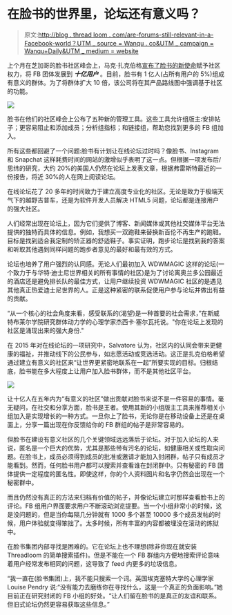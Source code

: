 # 在脸书的世界里，论坛还有意义吗？

> 原文:[http://blog . thread loom . com/are-forums-still-relevant-in-a-Facebook-world？UTM _ source = Wanqu . co&UTM _ campaign = Wanqu+Daily&UTM _ medium = website](http://blog.threadloom.com/are-forums-still-relevant-in-a-facebook-world?utm_source=wanqu.co&utm_campaign=Wanqu+Daily&utm_medium=website)

上个月在芝加哥的脸书社区峰会上，马克·扎克伯格[宣布了脸书的新使命](https://newsroom.fb.com/news/2017/06/our-first-communities-summit-and-new-tools-for-group-admins/)赋予社区权力，将 FB 团体发展到 ***十亿用户*** 。目前，脸书有 1 亿人(占所有用户的 5%)组成有意义的群体。为了将群体扩大 10 倍，该公司将在其产品路线图中强调基于社区的功能。

![](../Images/c033f81e51f81d6ef2aee1cfd268817d.png)

脸书在他们的社区峰会上公布了五种新的管理工具。这些工具允许组版主:安排帖子；更容易阻止和添加成员；分析组指标；和链接组，帮助您找到更多的 FB 组加入。

所有这些都回避了一个问题:脸书有计划让在线论坛过时吗？像脸书、Instagram 和 Snapchat 这样耗费时间的网站的激增似乎表明了这一点。但根据一项发布后/思纬的研究，大约 20%的美国人仍然在论坛上发表文章，根据弗雷斯特最近的一份报告，将近 30%的人在网上阅读论坛。

在线论坛花了 20 多年的时间致力于建立高度专业化的社区。无论是致力于极端天气下的越野吉普车，还是为软件开发人员解决 HTML5 问题，论坛都是连接用户的强大社区。

人们经常出现在论坛上，因为它们提供了博客、新闻媒体或其他社交媒体平台无法提供的独特而具体的信息。例如，我想买一双跑鞋来替换新百伦不再生产的跑鞋。目标是找到适合我定制的矫正器的舒适鞋子。事实证明，跑步论坛是找到我的答案和听取其他遇到同样问题的跑步者意见的最好和最有效的方式。

论坛也培养了用户强烈的认同感。无论人们最初加入 WDWMAGIC 这样的论坛(一个致力于与华特·迪士尼世界相关的所有事情的社区)是为了讨论离奥兰多公园最近的酒店还是避免排长队的最佳方式，让用户继续投资 WDWMAGIC 社区的是遇见其他真正热爱迪士尼世界的人。正是这种紧密的联系促使用户参与论坛并做出有益的贡献。

“从一个核心的社会角度来看，感受联系的(渴望)是一种首要的社会需求，”在斯威特布莱尔学院研究群体动力学的心理学家杰西卡·塞尔瓦托说。"你在论坛上发现的社区是涌现出来的强大身份."

在 2015 年对在线论坛的一项研究中，Salvatore 认为，社区内的认同会带来更健康的福祉，并推动线下的公民参与，如志愿活动或竞选活动。这正是扎克伯格希望通过建立有意义的社区来“让世界更紧密地联系在一起”所要实现的目标。归根结底，脸书能在多大程度上让用户加入脸书群体，而不是其他社区平台。

![](../Images/cdefcdab6cf41e7b17f8ab84a9f3af29.png)

让十亿人在五年内为“有意义的社区”做出贡献对脸书来说不是一件容易的事情。毫无疑问，在社交和分享方面，脸书是王者。使用其新的小组版主工具来推荐相关小组加入是实现增长的一种方式。一旦你上了脸书，无论你是在移动设备上还是在桌面上，分享一篇出现在你反馈给你的 FB 群组的帖子是非常容易的。

但脸书在建设有意义社区的几个关键领域远远落后于论坛。对于加入论坛的人来说，匿名是一个巨大的优势，尤其是那些带有污名的论坛，如健康相关或性取向问题。在脸书上，成员必须得到成员的批准或邀请才能加入封闭群，帖子只有成员才能看到。然而，任何脸书用户都可以搜索并查看谁在封闭群中。只有秘密的 FB 团体提供一定程度的匿名性。即使这样，你的个人资料图片和名字仍然会出现在一个秘密群中。

而且仍然没有真正的方法来归档有价值的帖子，并像论坛建立时那样查看脸书上的评论。FB 组用户界面要求用户不断滚动浏览提要。当一个小组非常小的时候，这是没问题的，但是当你每隔几分钟就有 1000 多个甚至 10000 多个成员发帖的时候，用户体验就变得笨拙了。太多时候，所有丰富的内容都被埋没在滚动的炼狱中。

在脸书集团内部寻找是困难的。它在论坛上也不理想(除非你现在就安装 Threadloom 的简单搜索插件)。但是不能在一个 FB 群组内方便地搜索评论意味着用户经常发布相同的问题，这导致了 feed 内更多的垃圾信息。

“我一直在(脸书集团)上，我不能只搜索一个词。英国埃克塞特大学的心理学家 Louise Pendry 说:“没有能力去磨练你在寻找什么，这是一个真正的负面影响。”她目前正在研究封闭的 FB 小组的好处。“让人们留在脸书的是真正的友谊和联系。但旧式论坛仍然更容易获取这些信息。”